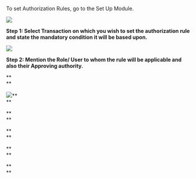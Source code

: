 To set Authorization Rules, go to the Set Up Module.

  

![](files/authorization-rule.png)  

  

**Step 1: Select  Transaction on which you wish to set the authorization rule and state the mandatory condition it will be based upon.**

  

![](files/authorization-rule-1.png)  

  

**Step 2: Mention the Role/ User to whom the rule will be applicable and also their Approving authority.**

**  
**

![](files/authorization-rule-2.png)**  
**

**  
**

**  
**

**  
**

**  
**

